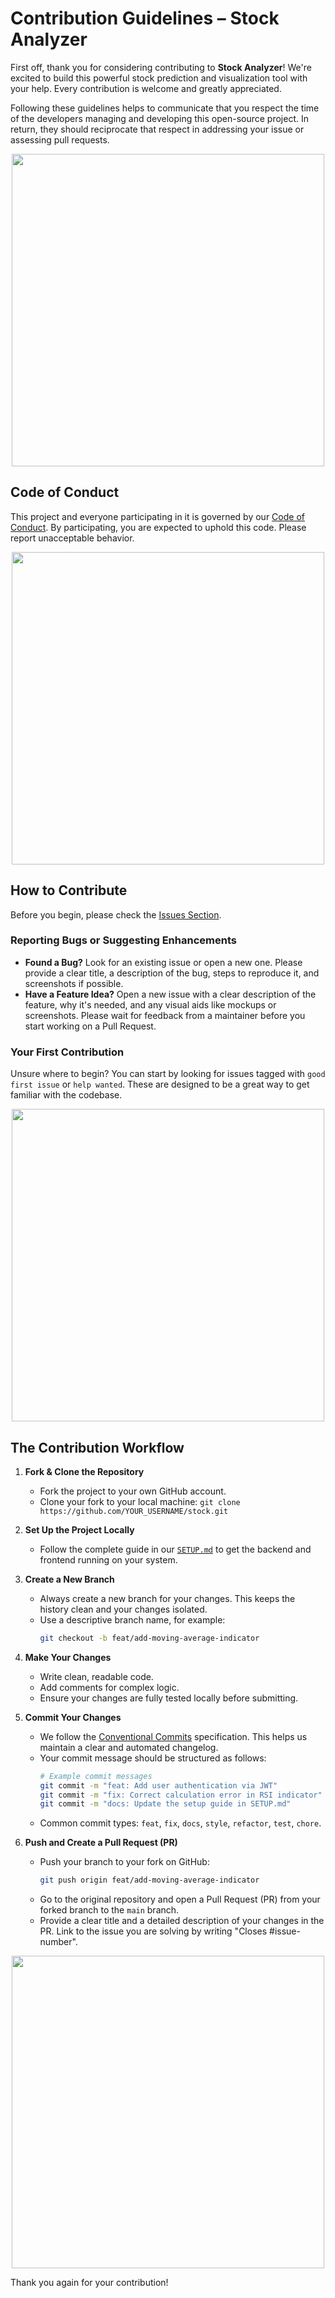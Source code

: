 # Contribution Guidelines – Stock Analyzer

First off, thank you for considering contributing to **Stock Analyzer**! We're excited to build this powerful stock prediction and visualization tool with your help. Every contribution is welcome and greatly appreciated.

Following these guidelines helps to communicate that you respect the time of the developers managing and developing this open-source project. In return, they should reciprocate that respect in addressing your issue or assessing pull requests.

<p align="center"><img src="https://i.imgur.com/jS8aH4j.gif" width="500"></p>

## Code of Conduct

This project and everyone participating in it is governed by our [Code of Conduct](./CODE_OF_CONDUCT.md). By participating, you are expected to uphold this code. Please report unacceptable behavior.

<p align="center"><img src="https://i.imgur.com/jS8aH4j.gif" width="500"></p>

## How to Contribute

Before you begin, please check the [Issues Section](https://github.com/SrigadaAkshayKumar/stock/issues).

### Reporting Bugs or Suggesting Enhancements

- **Found a Bug?** Look for an existing issue or open a new one. Please provide a clear title, a description of the bug, steps to reproduce it, and screenshots if possible.
- **Have a Feature Idea?** Open a new issue with a clear description of the feature, why it's needed, and any visual aids like mockups or screenshots. Please wait for feedback from a maintainer before you start working on a Pull Request.

### Your First Contribution

Unsure where to begin? You can start by looking for issues tagged with `good first issue` or `help wanted`. These are designed to be a great way to get familiar with the codebase.

<p align="center"><img src="https://i.imgur.com/jS8aH4j.gif" width="500"></p>

## The Contribution Workflow

1.  **Fork & Clone the Repository**
    - Fork the project to your own GitHub account.
    - Clone your fork to your local machine: `git clone https://github.com/YOUR_USERNAME/stock.git`

2.  **Set Up the Project Locally**
    - Follow the complete guide in our [`SETUP.md`](./SETUP.md) to get the backend and frontend running on your system.

3.  **Create a New Branch**
    - Always create a new branch for your changes. This keeps the history clean and your changes isolated.
    - Use a descriptive branch name, for example:
      ```bash
      git checkout -b feat/add-moving-average-indicator
      ```

4.  **Make Your Changes**
    - Write clean, readable code.
    - Add comments for complex logic.
    - Ensure your changes are fully tested locally before submitting.

5.  **Commit Your Changes**
    - We follow the [Conventional Commits](https://www.conventionalcommits.org/en/v1.0.0/) specification. This helps us maintain a clear and automated changelog.
    - Your commit message should be structured as follows:
      ```bash
      # Example commit messages
      git commit -m "feat: Add user authentication via JWT"
      git commit -m "fix: Correct calculation error in RSI indicator"
      git commit -m "docs: Update the setup guide in SETUP.md"
      ```
    - Common commit types: `feat`, `fix`, `docs`, `style`, `refactor`, `test`, `chore`.

6.  **Push and Create a Pull Request (PR)**
    - Push your branch to your fork on GitHub:
      ```bash
      git push origin feat/add-moving-average-indicator
      ```
    - Go to the original repository and open a Pull Request (PR) from your forked branch to the `main` branch.
    - Provide a clear title and a detailed description of your changes in the PR. Link to the issue you are solving by writing "Closes #issue-number".

<p align="center"><img src="https://i.imgur.com/jS8aH4j.gif" width="500"></p>

Thank you again for your contribution!